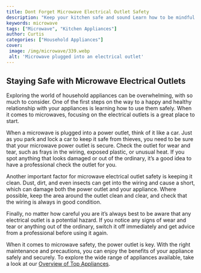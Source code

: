 ```yaml
---
title: Dont Forget Microwave Electrical Outlet Safety
description: "Keep your kitchen safe and sound Learn how to be mindful of the electrical outlets near your microwave and other tips to keep your home safe"
keywords: microwave
tags: ["Microwave", "Kitchen Appliances"]
author: Curtis
categories: ["Household Appliances"]
cover: 
 image: /img/microwave/339.webp
 alt: 'Microwave plugged into an electrical outlet'
---
```

## Staying Safe with Microwave Electrical Outlets
Exploring the world of household appliances can be overwhelming, with so much to consider. One of the first steps on the way to a happy and healthy relationship with your appliances is learning how to use them safely. When it comes to microwaves, focusing on the electrical outlets is a great place to start.

When a microwave is plugged into a power outlet, think of it like a car. Just as you park and lock a car to keep it safe from thieves, you need to be sure that your microwave power outlet is secure. Check the outlet for wear and tear, such as frays in the wiring, exposed plastic, or unusual heat. If you spot anything that looks damaged or out of the ordinary, it’s a good idea to have a professional check the outlet for you.

Another important factor for microwave electrical outlet safety is keeping it clean. Dust, dirt, and even insects can get into the wiring and cause a short, which can damage both the power outlet and your appliance. Where possible, keep the area around the outlet clean and clear, and check that the wiring is always in good condition.

Finally, no matter how careful you are it’s always best to be aware that any electrical outlet is a potential hazard. If you notice any signs of wear and tear or anything out of the ordinary, switch it off immediately and get advice from a professional before using it again.

When it comes to microwave safety, the power outlet is key. With the right maintenance and precautions, you can enjoy the benefits of your appliance safely and securely. To explore the wide range of appliances available, take a look at our [Overview of Top Appliances](./pages/appliance-overview).
